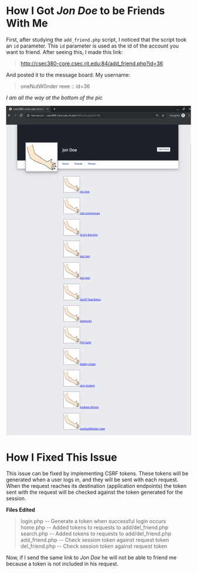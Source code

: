 [proof]: ./proof.png
# How I Got _Jon Doe_ to be Friends With Me

First, after studying the `add_friend.php` script, I noticed that the script took an `id` parameter. This `id` parameter is used as the id of the account you want to friend. After seeing this, I made this link:

> http://csec380-core.csec.rit.edu:84/add_friend.php?id=36

And posted it to the message board. My username:

> oneNutW0nder reee :: id=36

_I am all the way at the bottom of the pic_

![alt text][proof]


# How I Fixed This Issue

This issue can be fixed by implementing CSRF tokens. These tokens will be generated when a user logs in, and they  will be sent with each request. When the request reaches its destination (application endpoints) the token sent with the request will be checked against the token generated for the session.

__Files Edited__
> login.php -- Generate a token when successful login occurs  
> home.php -- Added tokens to requests to add/del_friend.php  
> search.php -- Added tokens to requests to add/del_friend.php  
> add_friend.php -- Check session token against request token  
> del_friend.php -- Check session token against request token   

Now, if I send the same link to _Jon Doe_ he will not be able to friend me because a token is not included in his request.

